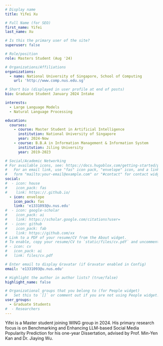 ```yaml
---
# Display name
title: Yifei Xu

# Full Name (for SEO)
first_name: Yifei
last_name: Xu

# Is this the primary user of the site?
superuser: false

# Role/position
role: Masters Student (Aug '24)

# Organizations/Affiliations
organizations:
  - name: National University of Singapore, School of Computing
    url: 'http://www.comp.nus.edu.sg'

# Short bio (displayed in user profile at end of posts)
bio: Graduate Student January 2024 Intake

interests:
  - Large Language Models
  - Natural Language Processing

education:
  courses:
    - course: Master Student in Artificial Intelligence
      institution: National University of Singapore
      year: 2024-Now
    - course: B.B.A in Information Management & Information System
      institution: Jiling University
      year: 2019-2023

# Social/Academic Networking
# For available icons, see: https://docs.hugoblox.com/getting-started/page-builder/#icons
#   For an email link, use "fas" icon pack, "envelope" icon, and a link in the
#   form "mailto:your-email@example.com" or "#contact" for contact widget.
social:
#  - icon: house
#    icon_pack: fas
#    link: https://.github.io/
  - icon: envelope
    icon_pack: fas
    link: 'e1331093@u.nus.edu'
#  - icon: google-scholar
#    icon_pack: ai
#    link: https://scholar.google.com/citations?user=
#  - icon: github
#    icon_pack: fab
#    link: https://github.com/xx
# Link to a PDF of your resume/CV from the About widget.
# To enable, copy your resume/CV to `static/files/cv.pdf` and uncomment the lines below.
# - icon: cv
#   icon_pack: ai
#   link: files/cv.pdf

# Enter email to display Gravatar (if Gravatar enabled in Config)
email: 'e1331093@u.nus.edu'

# Highlight the author in author lists? (true/false)
highlight_name: false

# Organizational groups that you belong to (for People widget)
#   Set this to `[]` or comment out if you are not using People widget.
user_groups:
  - Graduate Students
#  - Researchers
---
```

Yifei is a Master student joining WING group in 2024. His primary research focus is on Benchmarking and Enhancing LLM-based Social Media Popularity Prediction for his one-year Dissertation, advised by Prof. Min-Yen Kan and Dr. Jiaying Wu.

